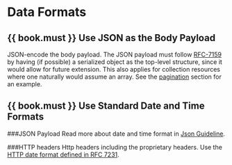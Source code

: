 # Data Formats

## {{ book.must }} Use JSON as the Body Payload

JSON-encode the body payload. The JSON payload must follow [RFC-7159](https://tools.ietf.org/html/rfc7159) by having
(if possible) a serialized object as the top-level structure, since it would allow for future extension.
This also applies for collection resources where one naturally would assume an array. See the
[pagination](../pagination/Pagination.md#could-use-pagination-links-where-applicable) section for an example.

## {{ book.must }} Use Standard Date and Time Formats

###JSON Payload
Read more about date and time format in [Json Guideline](../json-guidelines/JsonGuidelines.md#date-property-values-should-conform-to-rfc-3399).

###HTTP headers
Http headers including the proprietary headers. Use the [HTTP date format defined in RFC 7231](http://tools.ietf.org/html/rfc7231#section-7.1.1.1).

